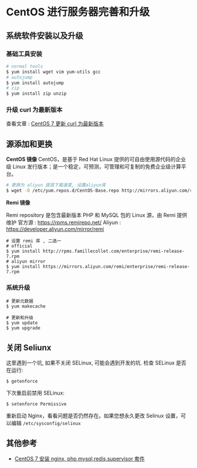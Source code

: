 # CentOS 进行服务器完善和升级

## 系统软件安装以及升级

### 基础工具安装

```sh
# normal tools
$ yum install wget vim yum-utils gcc
# autojump
$ yum install autojump
# zip
$ yum install zip unzip
```

### 升级 curl 为最新版本

查看文章 : [CentOS 7 更新 curl 为最新版本](./upgrade-curl.md)

## 源添加和更换

**CentOS 镜像**
CentOS，是基于 Red Hat Linux 提供的可自由使用源代码的企业级 Linux 发行版本；是一个稳定，可预测，可管理和可复制的免费企业级计算平台。

```sh
# 更换为 aliyun 提高下载速度, 设置aliyun库
$ wget -O /etc/yum.repos.d/CentOS-Base.repo http://mirrors.aliyun.com/repo/Centos-7.repo
```

**Remi 镜像**

Remi repository 是包含最新版本 PHP 和 MySQL 包的 Linux 源，由 Remi 提供维护
官方源 : https://rpms.remirepo.net/
Aliyun : https://developer.aliyun.com/mirror/remi

```console
# 设置 remi 库 , 二选一
# official
$ yum install http://rpms.famillecollet.com/enterprise/remi-release-7.rpm
# aliyun mirror
$ yum install https://mirrors.aliyun.com/remi/enterprise/remi-release-7.rpm
```

### 系统升级

```
# 更新元数据
$ yum makecache

# 更新和升级
$ yum update
$ yum upgrade
```

## 关闭 Seliunx

这里遇到一个坑, 如果不关闭 SELinux, 可能会遇到开发的坑.
检查 SELinux 是否在运行:

```
$ getenforce
```

下次重启前禁用 SELinux:

```
$ setenforce Permissive
```

重新启动 Nginx，看看问题是否仍然存在。如果您想永久更改 Selinux 设置，可以编辑 `/etc/sysconfig/selinux`

## 其他参考

-   [CentOS 7 安装 nginx, php,mysql,redis,supervisor 套件](https://app.yinxiang.com/shard/s2/nl/120678/8e7d8ac2-37c1-4ce4-b17c-05fde158c97b/)
